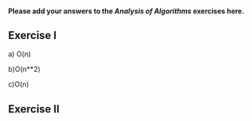 #### Please add your answers to the ***Analysis of  Algorithms*** exercises here.

## Exercise I

a) O(n)


b)O(n**2)


c)O(n)

## Exercise II



